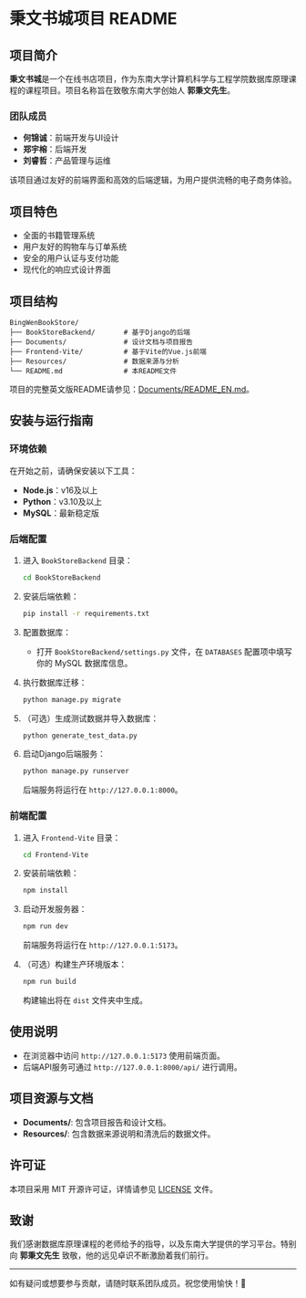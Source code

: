 # 秉文书城项目 README

## 项目简介

**秉文书城**是一个在线书店项目，作为东南大学计算机科学与工程学院数据库原理课程的课程项目。项目名称旨在致敬东南大学创始人 **郭秉文先生**。

### 团队成员

- **何锦诚**：前端开发与UI设计
- **郑宇榕**：后端开发
- **刘睿哲**：产品管理与运维

该项目通过友好的前端界面和高效的后端逻辑，为用户提供流畅的电子商务体验。

## 项目特色

- 全面的书籍管理系统
- 用户友好的购物车与订单系统
- 安全的用户认证与支付功能
- 现代化的响应式设计界面

## 项目结构

```
BingWenBookStore/
├── BookStoreBackend/       # 基于Django的后端
├── Documents/              # 设计文档与项目报告
├── Frontend-Vite/          # 基于Vite的Vue.js前端
├── Resources/              # 数据来源与分析
└── README.md               # 本README文件
```

项目的完整英文版README请参见：[Documents/README_EN.md](Documents/README_EN.md)。

## 安装与运行指南

### 环境依赖

在开始之前，请确保安装以下工具：

- **Node.js**：v16及以上
- **Python**：v3.10及以上
- **MySQL**：最新稳定版

### 后端配置

1. 进入 `BookStoreBackend` 目录：

    ```bash
    cd BookStoreBackend
    ```

2. 安装后端依赖：

    ```bash
    pip install -r requirements.txt
    ```

3. 配置数据库：

   - 打开 `BookStoreBackend/settings.py` 文件，在 `DATABASES` 配置项中填写你的 MySQL 数据库信息。

4. 执行数据库迁移：

    ```bash
    python manage.py migrate
    ```

5. （可选）生成测试数据并导入数据库：

    ```bash
    python generate_test_data.py
    ```

6. 启动Django后端服务：

    ```bash
    python manage.py runserver
    ```

   后端服务将运行在 `http://127.0.0.1:8000`。

### 前端配置

1. 进入 `Frontend-Vite` 目录：

    ```bash
    cd Frontend-Vite
    ```

2. 安装前端依赖：

    ```bash
    npm install
    ```

3. 启动开发服务器：

    ```bash
    npm run dev
    ```

   前端服务将运行在 `http://127.0.0.1:5173`。

4. （可选）构建生产环境版本：

    ```bash
    npm run build
    ```

   构建输出将在 `dist` 文件夹中生成。

## 使用说明

- 在浏览器中访问 `http://127.0.0.1:5173` 使用前端页面。
- 后端API服务可通过 `http://127.0.0.1:8000/api/` 进行调用。

## 项目资源与文档

- **Documents/**: 包含项目报告和设计文档。
- **Resources/**: 包含数据来源说明和清洗后的数据文件。

## 许可证

本项目采用 MIT 开源许可证，详情请参见 [LICENSE](LICENSE) 文件。

## 致谢

我们感谢数据库原理课程的老师给予的指导，以及东南大学提供的学习平台。特别向 **郭秉文先生** 致敬，他的远见卓识不断激励着我们前行。

---

如有疑问或想要参与贡献，请随时联系团队成员。祝您使用愉快！🎉